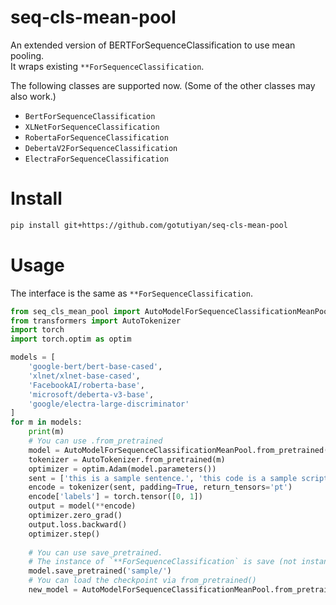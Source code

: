 # seq-cls-mean-pool
An extended version of BERTForSequenceClassification to use mean pooling.  
It wraps existing `**ForSequenceClassification`.

The following classes are supported now. (Some of the other classes may also work.)
- `BertForSequenceClassification`
- `XLNetForSequenceClassification`
- `RobertaForSequenceClassification`
- `DebertaV2ForSequenceClassification`
- `ElectraForSequenceClassification`

# Install
```sh
pip install git+https://github.com/gotutiyan/seq-cls-mean-pool
```

# Usage
The interface is the same as `**ForSequenceClassification`.

```python
from seq_cls_mean_pool import AutoModelForSequenceClassificationMeanPool
from transformers import AutoTokenizer
import torch
import torch.optim as optim

models = [
    'google-bert/bert-base-cased',
    'xlnet/xlnet-base-cased',
    'FacebookAI/roberta-base',
    'microsoft/deberta-v3-base',
    'google/electra-large-discriminator'
]
for m in models:
    print(m)
    # You can use .from_pretrained
    model = AutoModelForSequenceClassificationMeanPool.from_pretrained(m, num_labels=2)
    tokenizer = AutoTokenizer.from_pretrained(m)
    optimizer = optim.Adam(model.parameters())
    sent = ['this is a sample sentence.', 'this code is a sample script.']
    encode = tokenizer(sent, padding=True, return_tensors='pt')
    encode['labels'] = torch.tensor([0, 1])
    output = model(**encode)
    optimizer.zero_grad()
    output.loss.backward()
    optimizer.step()
    
    # You can use save_pretrained.
    # The instance of `**ForSequenceClassification` is save (not instance of `AutoModelForSequenceClassificationMeanPool`). 
    model.save_pretrained('sample/')
    # You can load the checkpoint via from_pretrained()
    new_model = AutoModelForSequenceClassificationMeanPool.from_pretrained('sample/')
```
